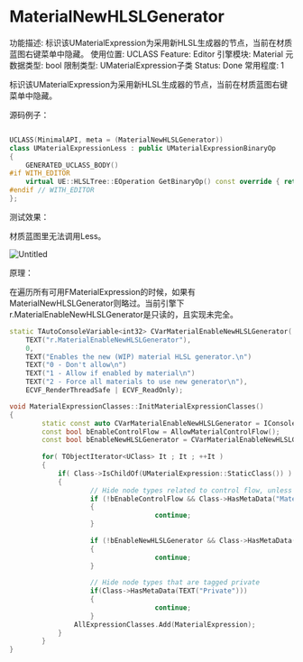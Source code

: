 # MaterialNewHLSLGenerator

功能描述: 标识该UMaterialExpression为采用新HLSL生成器的节点，当前在材质蓝图右键菜单中隐藏。
使用位置: UCLASS
Feature: Editor
引擎模块: Material
元数据类型: bool
限制类型: UMaterialExpression子类
Status: Done
常用程度: 1

标识该UMaterialExpression为采用新HLSL生成器的节点，当前在材质蓝图右键菜单中隐藏。

源码例子：

```cpp

UCLASS(MinimalAPI, meta = (MaterialNewHLSLGenerator))
class UMaterialExpressionLess : public UMaterialExpressionBinaryOp
{
	GENERATED_UCLASS_BODY()
#if WITH_EDITOR
	virtual UE::HLSLTree::EOperation GetBinaryOp() const override { return UE::HLSLTree::EOperation::Less; }
#endif // WITH_EDITOR
};
```

测试效果：

材质蓝图里无法调用Less。

![Untitled](MaterialNewHLSLGenerator/Untitled.png)

原理：

在遍历所有可用FMaterialExpression的时候，如果有MaterialNewHLSLGenerator则略过。当前引擎下r.MaterialEnableNewHLSLGenerator是只读的，且实现未完全。

```cpp
static TAutoConsoleVariable<int32> CVarMaterialEnableNewHLSLGenerator(
	TEXT("r.MaterialEnableNewHLSLGenerator"),
	0,
	TEXT("Enables the new (WIP) material HLSL generator.\n")
	TEXT("0 - Don't allow\n")
	TEXT("1 - Allow if enabled by material\n")
	TEXT("2 - Force all materials to use new generator\n"),
	ECVF_RenderThreadSafe | ECVF_ReadOnly);

void MaterialExpressionClasses::InitMaterialExpressionClasses()
{
		static const auto CVarMaterialEnableNewHLSLGenerator = IConsoleManager::Get().FindTConsoleVariableDataInt(TEXT("r.MaterialEnableNewHLSLGenerator"));
		const bool bEnableControlFlow = AllowMaterialControlFlow();
		const bool bEnableNewHLSLGenerator = CVarMaterialEnableNewHLSLGenerator->GetValueOnAnyThread() != 0;
	
		for( TObjectIterator<UClass> It ; It ; ++It )
		{
			if( Class->IsChildOf(UMaterialExpression::StaticClass()) )
			{
					// Hide node types related to control flow, unless it's enabled
					if (!bEnableControlFlow && Class->HasMetaData("MaterialControlFlow"))
					{
									continue;
					}
					
					if (!bEnableNewHLSLGenerator && Class->HasMetaData("MaterialNewHLSLGenerator"))
					{
									continue;
					}
					
					// Hide node types that are tagged private
					if(Class->HasMetaData(TEXT("Private")))
					{
									continue;
					}
				AllExpressionClasses.Add(MaterialExpression);
			}
		}
}
```
